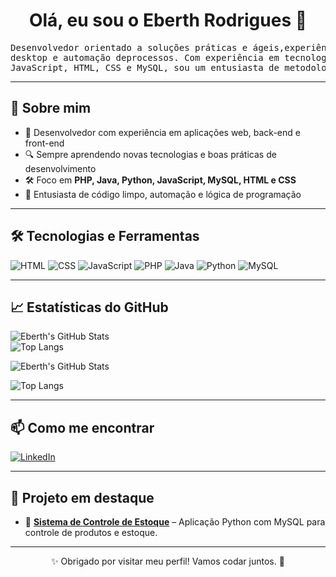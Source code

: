 <!-- README PROFISSIONAL DE PERFIL GITHUB -->

<h1 align="center">Olá, eu sou o Eberth Rodrigues 👋</h1>

<pre align="left">
Desenvolvedor orientado a soluções práticas e ágeis,experiência em desenvolvimento web, 
desktop e automação deprocessos. Com experiência em tecnologias como PHP, Java, Python, 
JavaScript, HTML, CSS e MySQL, sou um entusiasta de metodologias ágeis.
</pre>


---

## 🚀 Sobre mim

- 💼 Desenvolvedor com experiência em aplicações web, back-end e front-end
- 🔍 Sempre aprendendo novas tecnologias e boas práticas de desenvolvimento
- 🛠️ Foco em **PHP, Java, Python, JavaScript, MySQL, HTML e CSS**
- 🧠 Entusiasta de código limpo, automação e lógica de programação

---

## 🛠️ Tecnologias e Ferramentas

<div align="left">

![HTML](https://img.shields.io/badge/HTML5-E34F26?style=for-the-badge&logo=html5&logoColor=white)
![CSS](https://img.shields.io/badge/CSS-1572B6?style=for-the-badge&logo=css3&logoColor=white)
![JavaScript](https://img.shields.io/badge/JavaScript-F7DF1E?style=for-the-badge&logo=javascript&logoColor=black)
![PHP](https://img.shields.io/badge/PHP-777BB4?style=for-the-badge&logo=php&logoColor=white)
![Java](https://img.shields.io/badge/Java-007396?style=for-the-badge&logo=java&logoColor=white)
![Python](https://img.shields.io/badge/Python-3776AB?style=for-the-badge&logo=python&logoColor=white)
![MySQL](https://img.shields.io/badge/MySQL-4479A1?style=for-the-badge&logo=mysql&logoColor=white)

</div>

---

## 📈 Estatísticas do GitHub

<div align="left">

![Eberth's GitHub Stats](https://github-readme-stats.vercel.app/api?username=EberthRodrigues&show_icons=true&theme=tokyonight&hide_border=true)
<br />
![Top Langs](https://github-readme-stats.vercel.app/api/top-langs/?username=EberthRodrigues&layout=compact&theme=tokyonight&hide_border=true)

  <!-- GitHub Stats -->
  ![Eberth's GitHub Stats](https://github-readme-stats.vercel.app/api?username=EberthRodrigues&show_icons=true&theme=tokyonight&hide_border=true)
  <br />
  
  <!-- Top Languages - Incluindo PHP, HTML, CSS -->
  ![Top Langs](https://github-readme-stats.vercel.app/api/top-langs/?username=EberthRodrigues&layout=compact&theme=tokyonight&hide_border=true&langs_count=8)
</div>


---

## 📫 Como me encontrar

<p>
  <a href="https://www.linkedin.com/in/eberthrodriguessilva/">
    <img alt="LinkedIn" src="https://img.shields.io/badge/LinkedIn-0077B5?style=for-the-badge&logo=linkedin&logoColor=white" />
  </a>
</p>

---

## 🌟 Projeto em destaque

- 🔧 **[Sistema de Controle de Estoque](https://github.com/Caioairesd/Projeto-tbit-manager-estoque.git)** – Aplicação Python com MySQL para controle de produtos e estoque.

---

<p align="center">✨ Obrigado por visitar meu perfil! Vamos codar juntos. 🚀</p>
